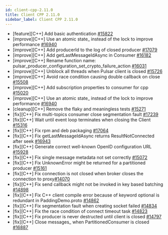 ```yaml
---
id: client-cpp-2.11.0
title: Client CPP 2.11.0 
sidebar_label: Client CPP 2.11.0 
---
```


- [feature][C++] Add basic authentication [#15822](https://github.com/apache/pulsar/pull/15822)
- [improve][C++] Use an atomic state_ instead of the lock to improve performance [#16940](https://github.com/apache/pulsar/pull/16940)
- [improve][C++] Add producerId to the log of closed producer [#17079](https://github.com/apache/pulsar/pull/17079)
- [improve][C++] Add getLastMessageIdAsync in Consumer [#16182](https://github.com/apache/pulsar/pull/16182)
- [improve][C++] Rename function name: pulsar_producer_configuration_set_crypto_failure_action [#16031](https://github.com/apache/pulsar/pull/16031)
- [improve][C++] Unblock all threads when Pulsar client is closed [#15726](https://github.com/apache/pulsar/pull/15726)
- [improve][C++] Avoid race condition causing double callback on close [#15508](https://github.com/apache/pulsar/pull/15508)
- [improve][C++] Add subscription properties to consumer for cpp [#15020](https://github.com/apache/pulsar/pull/15020)
- [improve][C++] Use an atomic state_ instead of the lock to improve performance [#16940](https://github.com/apache/pulsar/pull/16940)
- [cleanup][C++] Remove the flaky and meaningless tests [#15271](https://github.com/apache/pulsar/pull/15271)
- [fix][C++] Fix multi-topics consumer close segmentation fault [#17239](https://github.com/apache/pulsar/pull/17239)
- [fix][C++] Wait until event loop terminates when closing the Client [#15316](https://github.com/apache/pulsar/pull/15316)
- [fix][C++] Fix rpm and deb packaging [#17064](https://github.com/apache/pulsar/pull/17064)
- [fix][C++] Fix getLastMessageIdAsync returns ResultNotConnected after seek [#16943](https://github.com/apache/pulsar/pull/16943)
- [fix][C++] Generate correct well-known OpenID configuration URL [#15928](https://github.com/apache/pulsar/pull/15928)
- [fix][C++] Fix single message metadata not set correctly [#15072](https://github.com/apache/pulsar/pull/15072)
- [fix][C++] Fix UnknownError might be returned for a partitioned producer [#15161](https://github.com/apache/pulsar/pull/15161)
- [fix][C++] Fix connection is not closed when broker closes the connection to proxy[#14070](https://github.com/apache/pulsar/pull/14070)
- [fix][C++] Fix send callback might not be invoked in key based batching [#14898](https://github.com/apache/pulsar/pull/14898)
- [fix][C++] Fix C++ client compile error because of keyword optional is redundant in PaddingDemo.proto [#14862](https://github.com/apache/pulsar/pull/14862)
- [fix][C++] Fix segmentation fault when creating socket failed [#14834](https://github.com/apache/pulsar/pull/14834)
- [fix][C++] Fix the race condition of connect timeout task [#14823](https://github.com/apache/pulsar/pull/14823)
- [fix][C++] Fix producer is never destructed until client is closed [#14797](https://github.com/apache/pulsar/pull/14797)
- [fix][C++] Close messages_ when PartitionedConsumer is closed [#16887](https://github.com/apache/pulsar/pull/16887)
